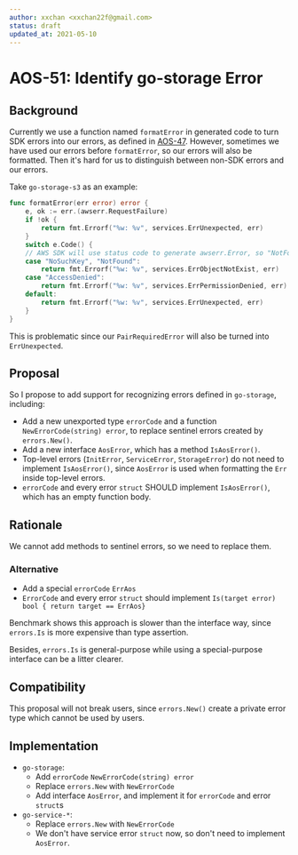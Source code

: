 ```yaml
---
author: xxchan <xxchan22f@gmail.com>
status: draft
updated_at: 2021-05-10
---
```


# AOS-51: Identify go-storage Error

## Background

Currently we use a function named `formatError` in generated code to turn SDK errors into our errors, as defined in [AOS-47]. However, sometimes we have used our errors before `formatError`, so our errors will also be formatted. Then it's hard for us to distinguish between non-SDK errors and our errors.

Take `go-storage-s3` as an example:

```go
func formatError(err error) error {
	e, ok := err.(awserr.RequestFailure)
	if !ok {
		return fmt.Errorf("%w: %v", services.ErrUnexpected, err)
	}
	switch e.Code() {
	// AWS SDK will use status code to generate awserr.Error, so "NotFound" should also be supported.
	case "NoSuchKey", "NotFound":
		return fmt.Errorf("%w: %v", services.ErrObjectNotExist, err)
	case "AccessDenied":
		return fmt.Errorf("%w: %v", services.ErrPermissionDenied, err)
	default:
		return fmt.Errorf("%w: %v", services.ErrUnexpected, err)
	}
}
```

This is problematic since our `PairRequiredError` will also be turned into `ErrUnexpected`.

## Proposal

So I propose to add support for recognizing errors defined in `go-storage`, including:

- Add a new unexported type `errorCode` and a function `NewErrorCode(string) error`, to replace sentinel errors created by `errors.New()`.
- Add a new interface `AosError`, which has a method `IsAosError()`.
- Top-level errors (`InitError`, `ServiceError`, `StorageError`) do not need to implement `IsAosError()`, since `AosError` is used when formatting the `Err` inside top-level errors.
- `errorCode` and every error `struct` SHOULD implement `IsAosError()`, which has an empty function body.

## Rationale

We cannot add methods to sentinel errors, so we need to replace them.

### Alternative

- Add a special `errorCode` `ErrAos`
- `ErrorCode` and every error `struct` should implement `Is(target error) bool { return target == ErrAos}`

Benchmark shows this approach is slower than the interface way, since `errors.Is` is more expensive than type assertion.

Besides, `errors.Is` is general-purpose while using a special-purpose interface can be a litter clearer.

## Compatibility

This proposal will not break users, since `errors.New()` create a private error type which cannot be used by users.

## Implementation

- `go-storage`:
  - Add `errorCode` `NewErrorCode(string) error`
  - Replace `errors.New` with `NewErrorCode`
  - Add interface `AosError`, and implement it for `errorCode` and error `struct`s
- `go-service-*`:
  - Replace `errors.New` with `NewErrorCode`
  - We don't have service error `struct` now, so don't need to implement `AosError`.

[AOS-47]: ./47-additional-error-specification.md
